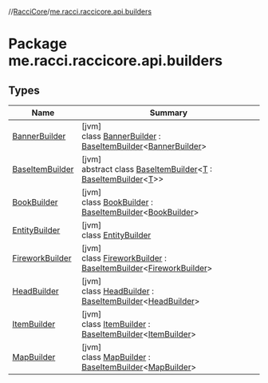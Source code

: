 //[RacciCore](../../index.md)/[me.racci.raccicore.api.builders](index.md)

# Package me.racci.raccicore.api.builders

## Types

| Name | Summary |
|---|---|
| [BannerBuilder](-banner-builder/index.md) | [jvm]<br>class [BannerBuilder](-banner-builder/index.md) : [BaseItemBuilder](-base-item-builder/index.md)&lt;[BannerBuilder](-banner-builder/index.md)&gt; |
| [BaseItemBuilder](-base-item-builder/index.md) | [jvm]<br>abstract class [BaseItemBuilder](-base-item-builder/index.md)&lt;[T](-base-item-builder/index.md) : [BaseItemBuilder](-base-item-builder/index.md)&lt;[T](-base-item-builder/index.md)&gt;&gt; |
| [BookBuilder](-book-builder/index.md) | [jvm]<br>class [BookBuilder](-book-builder/index.md) : [BaseItemBuilder](-base-item-builder/index.md)&lt;[BookBuilder](-book-builder/index.md)&gt; |
| [EntityBuilder](-entity-builder/index.md) | [jvm]<br>class [EntityBuilder](-entity-builder/index.md) |
| [FireworkBuilder](-firework-builder/index.md) | [jvm]<br>class [FireworkBuilder](-firework-builder/index.md) : [BaseItemBuilder](-base-item-builder/index.md)&lt;[FireworkBuilder](-firework-builder/index.md)&gt; |
| [HeadBuilder](-head-builder/index.md) | [jvm]<br>class [HeadBuilder](-head-builder/index.md) : [BaseItemBuilder](-base-item-builder/index.md)&lt;[HeadBuilder](-head-builder/index.md)&gt; |
| [ItemBuilder](-item-builder/index.md) | [jvm]<br>class [ItemBuilder](-item-builder/index.md) : [BaseItemBuilder](-base-item-builder/index.md)&lt;[ItemBuilder](-item-builder/index.md)&gt; |
| [MapBuilder](-map-builder/index.md) | [jvm]<br>class [MapBuilder](-map-builder/index.md) : [BaseItemBuilder](-base-item-builder/index.md)&lt;[MapBuilder](-map-builder/index.md)&gt; |

